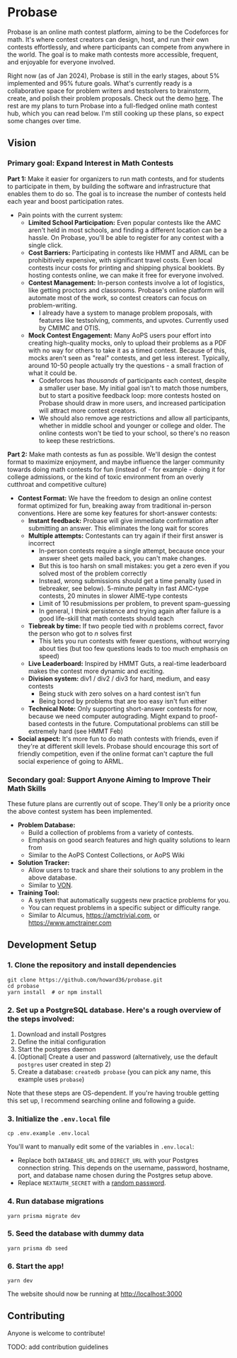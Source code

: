 # Probase

Probase is an online math contest platform, aiming to be the Codeforces for math. It's where contest creators can design, host, and run their own contests effortlessly, and where participants can compete from anywhere in the world. The goal is to make math contests more accessible, frequent, and enjoyable for everyone involved.

Right now (as of Jan 2024), Probase is still in the early stages, about 5% implemented and 95% future goals. What's currently ready is a collaborative space for problem writers and testsolvers to brainstorm, create, and polish their problem proposals. Check out the demo [here](https://probase.app/c/demo). The rest are my plans to turn Probase into a full-fledged online math contest hub, which you can read below. I'm still cooking up these plans, so expect some changes over time.

## Vision

### Primary goal: Expand Interest in Math Contests

**Part 1:** Make it easier for organizers to run math contests, and for students to participate in them, by building the software and infrastructure that enables them to do so. The goal is to increase the number of contests held each year and boost participation rates.

- Pain points with the current system:
  - **Limited School Participation:** Even popular contests like the AMC aren't held in most schools, and finding a different location can be a hassle. On Probase, you'll be able to register for any contest with a single click.
  - **Cost Barriers:** Participating in contests like HMMT and ARML can be prohibitively expensive, with significant travel costs. Even local contests incur costs for printing and shipping physical booklets. By hosting contests online, we can make it free for everyone involved.
  - **Contest Management:** In-person contests involve a lot of logistics, like getting proctors and classrooms. Probase's online platform will automate most of the work, so contest creators can focus on problem-writing.
    - I already have a system to manage problem proposals, with features like testsolving, comments, and upvotes. Currently used by CMIMC and OTIS.
  - **Mock Contest Engagement:** Many AoPS users pour effort into creating high-quality mocks, only to upload their problems as a PDF with no way for others to take it as a timed contest. Because of this, mocks aren't seen as "real" contests, and get less interest. Typically, around 10-50 people actually try the questions - a small fraction of what it could be.
    - Codeforces has _thousands_ of participants each contest, despite a smaller user base. My initial goal isn't to match those numbers, but to start a positive feedback loop: more contests hosted on Probase should draw in more users, and increased participation will attract more contest creators.
    - We should also remove age restrictions and allow all participants, whether in middle school and younger or college and older. The online contests won't be tied to your school, so there's no reason to keep these restrictions.

**Part 2:** Make math contests as fun as possible. We'll design the contest format to maximize enjoyment, and maybe influence the larger community towards doing math contests for fun (instead of - for example - doing it for college admissions, or the kind of toxic environment from an overly cutthroat and competitive culture)

- **Contest Format:** We have the freedom to design an online contest format optimized for fun, breaking away from traditional in-person conventions. Here are some key features for short-answer contests:
  - **Instant feedback:** Probase will give immediate confirmation after submitting an answer. This eliminates the long wait for scores
  - **Multiple attempts:** Contestants can try again if their first answer is incorrect
    - In-person contests require a single attempt, because once your answer sheet gets mailed back, you can't make changes.
    - But this is too harsh on small mistakes: you get a zero even if you solved most of the problem correctly
    - Instead, wrong submissions should get a time penalty (used in tiebreaker, see below). 5-minute penalty in fast AMC-type contests, 20 minutes in slower AIME-type contests
    - Limit of 10 resubmissions per problem, to prevent spam-guessing
    - In general, I think persistence and trying again after failure is a good life-skill that math contests should teach
  - **Tiebreak by time:** If two people tied with $n$ problems correct, favor the person who got to $n$ solves first
    - This lets you run contests with fewer questions, without worrying about ties (but too few questions leads to too much emphasis on speed)
  - **Live Leaderboard:** Inspired by HMMT Guts, a real-time leaderboard makes the contest more dynamic and exciting.
  - **Division system:** div1 / div2 / div3 for hard, medium, and easy contests
    - Being stuck with zero solves on a hard contest isn't fun
    - Being bored by problems that are too easy isn't fun either
  - **Technical Note:** Only supporting short-answer contests for now, because we need computer autograding. Might expand to proof-based contests in the future. Computational problems can still be extremely hard (see HMMT Feb)
- **Social aspect:** It's more fun to do math contests with friends, even if they're at different skill levels. Probase should encourage this sort of friendly competition, even if the online format can't capture the full social experience of going to ARML.

### Secondary goal: Support Anyone Aiming to Improve Their Math Skills

These future plans are currently out of scope. They'll only be a priority once the above contest system has been implemented.

- **Problem Database:**
  - Build a collection of problems from a variety of contests.
  - Emphasis on good search features and high quality solutions to learn from
  - Similar to the AoPS Contest Collections, or AoPS Wiki
- **Solution Tracker:**
  - Allow users to track and share their solutions to any problem in the above database.
  - Similar to [VON](https://github.com/vEnhance/von/).
- **Training Tool:**
  - A system that automatically suggests new practice problems for you.
  - You can request problems in a specific subject or difficulty range.
  - Similar to Alcumus, https://amctrivial.com, or https://www.amctrainer.com

## Development Setup

### 1. Clone the repository and install dependencies

```
git clone https://github.com/howard36/probase.git
cd probase
yarn install  # or npm install
```

### 2. Set up a PostgreSQL database. Here's a rough overview of the steps involved:

1. Download and install Postgres
2. Define the initial configuration
3. Start the postgres daemon
4. [Optional] Create a user and password (alternatively, use the default `postgres` user created in step 2)
5. Create a database: `createdb probase` (you can pick any name, this example uses `probase`)

Note that these steps are OS-dependent. If you're having trouble getting this set up, I recommend searching online and following a guide.

### 3. Initialize the `.env.local` file

```
cp .env.example .env.local
```

You'll want to manually edit some of the variables in `.env.local`:

- Replace both `DATABASE_URL` and `DIRECT_URL` with your Postgres connection string. This depends on the username, password, hostname, port, and database name chosen during the Postgres setup above.
- Replace `NEXTAUTH_SECRET` with a [random password](https://www.random.org/passwords/?num=1&len=32&format=html&rnd=new).

### 4. Run database migrations

```
yarn prisma migrate dev
```

### 5. Seed the database with dummy data

```
yarn prisma db seed
```

### 6. Start the app!

```
yarn dev
```

The website should now be running at <http://localhost:3000>

## Contributing

Anyone is welcome to contribute!

TODO: add contribution guidelines
